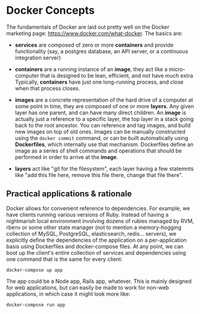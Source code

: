 # Docker Concepts

The fundamentals of Docker are laid out pretty well on the Docker marketing
page: https://www.docker.com/what-docker.  The basics are:

 - __services__ are composed of zero or more __containers__ and provide
   functionality (say, a postgres database, an API server, or a continuous
   integration server)

 - __containers__ are a running instance of an __image__, they act like a
   micro-computer that is designed to be lean, efficient, and not have much
   extra  Typically, __containers__ have just one long-running process, and
   close when that process closes.

 - __images__ are a concrete representation of the hard drive of a computer at
   some point in time, they are composed of one or more __layers__.  Any given
   layer has one parent, and can have many direct children.  An __image__ is
   actually just a reference to a specific layer, the top layer in a stack going
   back to the root ancestor.  You can reference and tag images, and build new
   images on top of old ones.  Images can be manually constructed using the
   `docker commit` command, or can be built automatically using __Dockerfiles__,
   which internally use that mechanism.  Dockerfiles define an image as a series
   of shell commands and operations that should be performed in order to arrive
   at the __image__.

 - __layers__ act like "git for the filesystem", each layer having a few
   statemnts like "add this file here, remove this file there, change that file
   there".

## Practical applications & rationale

Docker allows for convenient reference to dependencies.  For example, we have
clients running various versions of Ruby.  Instead of having a nightmarish local
environment involving dozens of rubies managed by RVM, rbenv or some other state
manager (not to mention a memory-hogging collection of MySQL, PostgreSQL,
elasticsearch, redis... servers), we explicitly define the dependencies of the
application on a per-application basis using Dockerfiles and docker-compose
files. At any point, we can boot up the client's entire collection of services
and dependencies using one command that is the same for every client:

```
docker-compose up app
```

The app could be a Node app, Rails app, whatever.  This is mainly designed for
web applications, but can easily be made to work for non-web applications, in
which case it might look more like:

```
docker-compose run app
```
